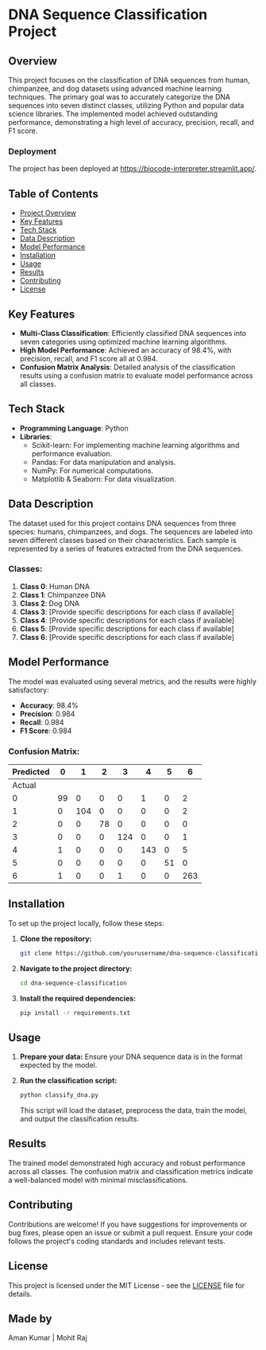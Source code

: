 # DNA Sequence Classification Project

## Overview

This project focuses on the classification of DNA sequences from human, chimpanzee, and dog datasets using advanced machine learning techniques. The primary goal was to accurately categorize the DNA sequences into seven distinct classes, utilizing Python and popular data science libraries. The implemented model achieved outstanding performance, demonstrating a high level of accuracy, precision, recall, and F1 score.

### Deployment

The project has been deployed at https://biocode-interpreter.streamlit.app/.

## Table of Contents

- [Project Overview](#overview)
- [Key Features](#key-features)
- [Tech Stack](#tech-stack)
- [Data Description](#data-description)
- [Model Performance](#model-performance)
- [Installation](#installation)
- [Usage](#usage)
- [Results](#results)
- [Contributing](#contributing)
- [License](#license)

## Key Features

- **Multi-Class Classification**: Efficiently classified DNA sequences into seven categories using optimized machine learning algorithms.
- **High Model Performance**: Achieved an accuracy of 98.4%, with precision, recall, and F1 score all at 0.984.
- **Confusion Matrix Analysis**: Detailed analysis of the classification results using a confusion matrix to evaluate model performance across all classes.

## Tech Stack

- **Programming Language**: Python
- **Libraries**: 
  - Scikit-learn: For implementing machine learning algorithms and performance evaluation.
  - Pandas: For data manipulation and analysis.
  - NumPy: For numerical computations.
  - Matplotlib & Seaborn: For data visualization.
  
## Data Description

The dataset used for this project contains DNA sequences from three species: humans, chimpanzees, and dogs. The sequences are labeled into seven different classes based on their characteristics. Each sample is represented by a series of features extracted from the DNA sequences.

### Classes:

1. **Class 0**: Human DNA
2. **Class 1**: Chimpanzee DNA
3. **Class 2**: Dog DNA
4. **Class 3**: [Provide specific descriptions for each class if available]
5. **Class 4**: [Provide specific descriptions for each class if available]
6. **Class 5**: [Provide specific descriptions for each class if available]
7. **Class 6**: [Provide specific descriptions for each class if available]

## Model Performance

The model was evaluated using several metrics, and the results were highly satisfactory:

- **Accuracy**: 98.4%
- **Precision**: 0.984
- **Recall**: 0.984
- **F1 Score**: 0.984

### Confusion Matrix:

| Predicted | 0 | 1 | 2 | 3 | 4 | 5 | 6 |
|-----------|---|---|---|---|---|---|---|
| Actual    |   |   |   |   |   |   |   |
| 0         | 99| 0 | 0 | 0 | 1 | 0 | 2 |
| 1         | 0 |104| 0 | 0 | 0 | 0 | 2 |
| 2         | 0 | 0 |78 | 0 | 0 | 0 | 0 |
| 3         | 0 | 0 | 0 |124| 0 | 0 | 1 |
| 4         | 1 | 0 | 0 | 0 |143| 0 | 5 |
| 5         | 0 | 0 | 0 | 0 | 0 |51 | 0 |
| 6         | 1 | 0 | 0 | 1 | 0 | 0 |263 |

## Installation

To set up the project locally, follow these steps:

1. **Clone the repository:**

    ```bash
    git clone https://github.com/yourusername/dna-sequence-classification.git
    ```

2. **Navigate to the project directory:**

    ```bash
    cd dna-sequence-classification
    ```

3. **Install the required dependencies:**

    ```bash
    pip install -r requirements.txt
    ```

## Usage

1. **Prepare your data:** Ensure your DNA sequence data is in the format expected by the model.
2. **Run the classification script:**

    ```bash
    python classify_dna.py
    ```

   This script will load the dataset, preprocess the data, train the model, and output the classification results.

## Results

The trained model demonstrated high accuracy and robust performance across all classes. The confusion matrix and classification metrics indicate a well-balanced model with minimal misclassifications.

## Contributing

Contributions are welcome! If you have suggestions for improvements or bug fixes, please open an issue or submit a pull request. Ensure your code follows the project's coding standards and includes relevant tests.

## License

This project is licensed under the MIT License - see the [LICENSE](LICENSE) file for details.

## Made by 
   Aman Kumar | Mohit Raj
   


